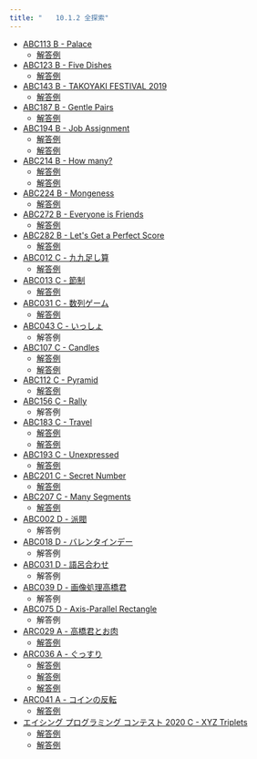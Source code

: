 ```yaml
---
title: "　　10.1.2 全探索"
---
```


- [ABC113 B - Palace](https://atcoder.jp/contests/abc113/tasks/abc113_b)
    - [解答例](https://atcoder.jp/contests/abc113/submissions/17769155)
- [ABC123 B - Five Dishes](https://atcoder.jp/contests/abc123/tasks/abc123_b)
    - [解答例](https://atcoder.jp/contests/abc123/submissions/15303735)
- [ABC143 B - TAKOYAKI FESTIVAL 2019](https://atcoder.jp/contests/abc143/tasks/abc143_b)
    - [解答例](https://atcoder.jp/contests/abc143/submissions/18299846)
- [ABC187 B - Gentle Pairs](https://atcoder.jp/contests/abc187/tasks/abc187_b)
    - [解答例](https://atcoder.jp/contests/abc187/submissions/21328145)
- [ABC194 B - Job Assignment](https://atcoder.jp/contests/abc194/tasks/abc194_b)
    - [解答例](https://atcoder.jp/contests/abc194/submissions/21272991)
    - [解答例](https://atcoder.jp/contests/abc194/submissions/21273043)
- [ABC214 B - How many?](https://atcoder.jp/contests/abc214/tasks/abc214_b)
    - [解答例](https://atcoder.jp/contests/abc214/submissions/25060407)
    - [解答例](https://atcoder.jp/contests/abc214/submissions/25060566)
- [ABC224 B - Mongeness](https://atcoder.jp/contests/abc224/tasks/abc224_b)
    - [解答例](https://atcoder.jp/contests/abc224/submissions/27246191)
- [ABC272 B - Everyone is Friends](https://atcoder.jp/contests/abc272/tasks/abc272_b)
    - [解答例](https://atcoder.jp/contests/abc272/submissions/35516990)
- [ABC282 B - Let's Get a Perfect Score](https://atcoder.jp/contests/abc282/tasks/abc282_b)
    - [解答例](https://atcoder.jp/contests/abc282/submissions/37522921)
- [ABC012 C - 九九足し算](https://atcoder.jp/contests/abc012/tasks/abc012_3)
    - [解答例](https://atcoder.jp/contests/abc012/submissions/37119824)
- [ABC013 C - 節制](https://atcoder.jp/contests/abc013/tasks/abc013_3)
    - [解答例](https://atcoder.jp/contests/abc013/submissions/37119819)
- [ABC031 C - 数列ゲーム](https://atcoder.jp/contests/abc031/tasks/abc031_c)
    - [解答例](https://atcoder.jp/contests/abc031/submissions/36932763)
- [ABC043 C - いっしょ](https://atcoder.jp/contests/abc043/tasks/arc059_a)
    - 解答例
- [ABC107 C - Candles](https://atcoder.jp/contests/abc107/tasks/arc101_a)
    - [解答例](https://atcoder.jp/contests/abc107/submissions/18354898)
    - [解答例](https://atcoder.jp/contests/abc107/submissions/18354906)
- [ABC112 C - Pyramid](https://atcoder.jp/contests/abc112/tasks/abc112_c)
    - [解答例](https://atcoder.jp/contests/abc112/submissions/36456616)
- [ABC156 C - Rally](https://atcoder.jp/contests/abc156/tasks/abc156_c)
    - 解答例
- [ABC183 C - Travel](https://atcoder.jp/contests/abc183/tasks/abc183_c)
    - [解答例](https://atcoder.jp/contests/abc183/submissions/24899045)
    - [解答例](https://atcoder.jp/contests/abc183/submissions/24899161)
- [ABC193 C - Unexpressed](https://atcoder.jp/contests/abc193/tasks/abc193_c)
    - [解答例](https://atcoder.jp/contests/abc193/submissions/22521893)
- [ABC201 C - Secret Number](https://atcoder.jp/contests/abc201/tasks/abc201_c)
    - [解答例](https://atcoder.jp/contests/abc201/submissions/29961743)
- [ABC207 C - Many Segments](https://atcoder.jp/contests/abc207/tasks/abc207_c)
    - [解答例](https://atcoder.jp/contests/abc207/submissions/24845066)
- [ABC002 D - 派閥](https://atcoder.jp/contests/abc002/tasks/abc002_4)
    - 解答例
- [ABC018 D - バレンタインデー](https://atcoder.jp/contests/abc018/tasks/abc018_4)
    - 解答例
- [ABC031 D - 語呂合わせ](https://atcoder.jp/contests/abc031/tasks/abc031_d)
    - 解答例
- [ABC039 D - 画像処理高橋君](https://atcoder.jp/contests/abc039/tasks/abc039_d)
    - 解答例
- [ABC075 D - Axis-Parallel Rectangle](https://atcoder.jp/contests/abc075/tasks/abc075_d)
    - 解答例
- [ARC029 A - 高橋君とお肉](https://atcoder.jp/contests/arc029/tasks/arc029_1)
    - [解答例](https://atcoder.jp/contests/arc029/submissions/18355184)
- [ARC036 A - ぐっすり](https://atcoder.jp/contests/arc036/tasks/arc036_a)
    - [解答例](https://atcoder.jp/contests/arc036/submissions/18355419)
    - [解答例](https://atcoder.jp/contests/arc036/submissions/18355457)
    - [解答例](https://atcoder.jp/contests/arc036/submissions/15459205)
- [ARC041 A - コインの反転](https://atcoder.jp/contests/arc041/tasks/arc041_a)
    - [解答例](https://atcoder.jp/contests/arc041/submissions/18355483)
- [エイシング プログラミング コンテスト 2020 C - XYZ Triplets](https://atcoder.jp/contests/aising2020/tasks/aising2020_c)
    - [解答例](https://atcoder.jp/contests/aising2020/submissions/15184847)
    - [解答例](https://atcoder.jp/contests/aising2020/submissions/15185419)